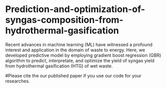 # Prediction-and-optimization-of-syngas-composition-from-hydrothermal-gasification
Recent advances in machine learning (ML) have witnessed a profound interest and application in the domain of waste to energy. 
Here, we developed predictive model by employing gradient boost regression (GBR) algorithm to predict, interpretate, and optimize the yield of syngas yield from hydrothermal gasification (HTG) of wet waste. 

#Please cite the our published paper if you use our code for your researches.
